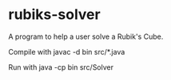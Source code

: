 # rubiks-solver
A program to help a user solve a Rubik's Cube.

Compile with javac -d bin src/*.java

Run with java -cp bin src/Solver